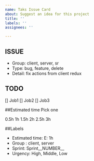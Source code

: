 ```yaml
---
name: Taks Issue Card
about: Suggest an idea for this project
title: ''
labels: ''
assignees: ''

---
```


## ISSUE
- Group: client, server, sr
- Type: bug, feature, delete
- Detail: fix actions from client redux

## TODO
[] Job1
[] Job2
[] Job3

##Estimated time
Pick one

0.5h
1h
1.5h
2h
2.5h
3h

##Labels
- Estimated time: E: 1h
- Group : client, server
- Sprint: Sprint__NUMBER__
- Urgency: High, Middle, Low
